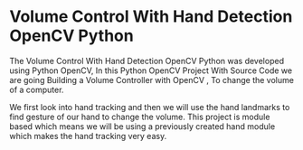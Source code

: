 # Volume Control With Hand Detection OpenCV Python


The Volume Control With Hand Detection OpenCV Python was developed using Python OpenCV, In this Python OpenCV Project With Source Code we are going Building a Volume Controller with OpenCV , To change the volume of a computer.

We first look into hand tracking and then we will use the hand landmarks to find gesture of our hand to change the volume. This project is module based which means we will be using a previously created hand module which makes the hand tracking very easy.
